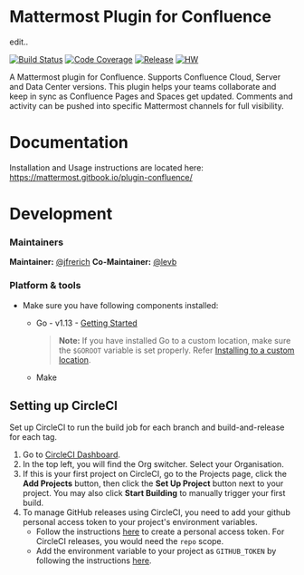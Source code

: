# Mattermost Plugin for Confluence 
edit..

[![Build Status](https://img.shields.io/circleci/project/github/mattermost/mattermost-plugin-confluence/master)](https://circleci.com/gh/mattermost/mattermost-plugin-confluence)
[![Code Coverage](https://img.shields.io/codecov/c/github/mattermost/mattermost-plugin-confluence/master)](https://codecov.io/gh/mattermost/mattermost-plugin-confluence)
[![Release](https://img.shields.io/github/v/release/mattermost/mattermost-plugin-confluence)](https://github.com/mattermost/mattermost-plugin-confluence/releases/latest)
[![HW](https://img.shields.io/github/issues/mattermost/mattermost-plugin-confluence/Up%20For%20Grabs?color=dark%20green&label=Help%20Wanted)](https://github.com/mattermost/mattermost-plugin-confluence/issues?q=is%3Aissue+is%3Aopen+sort%3Aupdated-desc+label%3A%22Up+For+Grabs%22+label%3A%22Help+Wanted%22)

A Mattermost plugin for Confluence. Supports Confluence Cloud, Server and Data Center versions. This plugin helps your teams collaborate and keep in sync as Confluence Pages and Spaces get updated.  Comments and activity can be pushed into specific Mattermost channels for full visibility. 

# Documentation 

Installation and Usage instructions are located here: https://mattermost.gitbook.io/plugin-confluence/

# Development 

### Maintainers 

**Maintainer:** [@jfrerich](https://github.com/jfrerich)
**Co-Maintainer:** [@levb](https://github.com/levb)

### Platform & tools

- Make sure you have following components installed:

  - Go - v1.13 - [Getting Started](https://golang.org/doc/install)
    > **Note:** If you have installed Go to a custom location, make sure the `$GOROOT` variable is set properly. Refer [Installing to a custom location](https://golang.org/doc/install#install).
  - Make

## Setting up CircleCI

Set up CircleCI to run the build job for each branch and build-and-release for each tag.

1. Go to [CircleCI Dashboard](https://circleci.com/dashboard).
2. In the top left, you will find the Org switcher. Select your Organisation.
3. If this is your first project on CircleCI, go to the Projects page, click the **Add Projects** button, then click the **Set Up Project** button next to your project. You may also click **Start Building** to manually trigger your first build.
4. To manage GitHub releases using CircleCI, you need to add your github personal access token to your project's environment variables.
   - Follow the instructions [here](https://help.github.com/en/articles/creating-a-personal-access-token-for-the-command-line) to create a personal access token. For CircleCI releases, you would need the `repo` scope.
   - Add the environment variable to your project as `GITHUB_TOKEN` by following the instructions [here](https://circleci.com/docs/2.0/env-vars/#setting-an-environment-variable-in-a-project).
